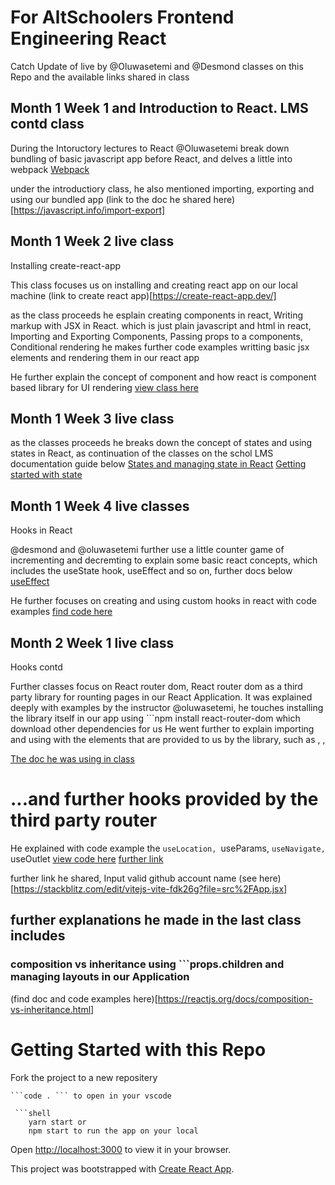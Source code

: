 # For AltSchoolers Frontend Engineering React

Catch Update of live by @Oluwasetemi and @Desmond classes on this Repo and the available links shared in class

## Month 1 Week 1 and Introduction to React. LMS contd class

During the Intoructory lectures to React @Oluwasetemi break down bundling of basic javascript app before React, and delves a little into webpack
[Webpack](https://webpack.js.org/)


under the introductiory class, he also mentioned importing, exporting and using our bundled app 
(link to the doc he shared here)[https://javascript.info/import-export]

## Month 1 Week 2 live class
Installing create-react-app

This class focuses us on installing and creating react app on our local machine
(link to create react app)[https://create-react-app.dev/]

as the class proceeds he esplain creating components in react, Writing markup with JSX in React. which is just plain javascript and html in react, Importing and Exporting Components, Passing props to a components, Conditional rendering he makes further code examples writting basic jsx elements and rendering them in our react app

He further explain the concept of component and how react is component based library for UI rendering
[view class here]()

## Month 1 Week 3 live class

as the classes proceeds he breaks down the concept of states and using states in React, as continuation of the classes on the schol LMS documentation guide below
[States and managing state in React](https://beta.reactjs.org/learn/managing-state)
[Getting started with state](https://reactjs.org/docs/state-and-lifecycle.html)

## Month 1 Week 4 live classes 
Hooks in React 

@desmond and @oluwasetemi further use a little counter game of incrementing and decremting to explain some basic react concepts, which includes the useState hook, useEffect and so on, further docs below
[useEffect](https://reactjs.org/docs/hooks-effect.html)

He further focuses on creating and using custom hooks in react with code examples
[find code here](https://replit.com/@Oluwasetemi/understanding-usefetch?v=1#src/App.jsx)

## Month 2 Week 1 live class
Hooks contd

Further classes focus on React router dom, React router dom as a third party library for rounting pages in our React Application. It was explained deeply with examples by the instructor @oluwasetemi, he touches installing the library itself in our app using ```npm install react-router-dom which download other dependencies for us
He went further to explain importing and using with the elements that are provided to us by the library, such as <Routes />, <Link /> , <Navlink /> 

[The doc he was using in class](https://reactrouter.com/en/main)

# ...and further hooks provided by the third party router 
He explained with code example the ```useLocation, ```useParams, ```useNavigate, ```useOutlet
[view code here](https://stackblitz.com/edit/vitejs-vite-hswavt?file=src%2FApp.jsx)
[further link](https://replit.com/@Oluwasetemi/understanding-usefetch?v=1#src/App.jsx)

further link he shared, Input valid github account name 
(see here)[https://stackblitz.com/edit/vitejs-vite-fdk26g?file=src%2FApp.jsx]


## further explanations he made in the last class includes 
### composition vs inheritance using ```props.children and managing layouts in our Application

(find doc and code examples here)[https://reactjs.org/docs/composition-vs-inheritance.html]


# Getting Started with this Repo

Fork the project to a new repositery

```cd to the project directory
```code . ``` to open in your vscode

 ```shell
    yarn start or
    npm start to run the app on your local
 ```

Open [http://localhost:3000](http://localhost:3000) to view it in your browser.


This project was bootstrapped with [Create React App](https://github.com/facebook/create-react-app).

